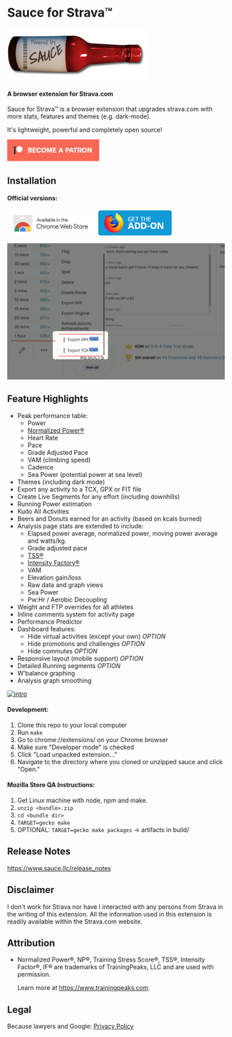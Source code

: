 Sauce for Strava™
===========
![Sauce](images/logo_horiz_320x120.png)
#### A browser extension for Strava.com
Sauce for Strava™ is a browser extension that upgrades strava.com with more stats,
features and themes (e.g. dark-mode).

It's lightweight, powerful and completely open source!

[![become a patron](images/become_a_patron_button.png)](https://www.patreon.com/bePatron?u=32064618)

Installation
--------
#### Official versions:
[![chrome web store](assets/images/ChromeWebStore_Badge_v2_206x58.png)](https://chrome.google.com/webstore/detail/eigiefcapdcdmncdghkeahgfmnobigha)
[![firefox add on](assets/images/AMO-button_1.png)](https://addons.mozilla.org/addon/sauce4strava)


![slideshow](assets/images/screenshots/slideshow.gif)


Feature Highlights
--------
 * Peak performance table:
   * Power
   * [Normalized Power®](#attr-tp)
   * Heart Rate
   * Pace
   * Grade Adjusted Pace
   * VAM (climbing speed)
   * Cadence
   * Sea Power (potential power at sea level)
 * Themes (including dark mode)
 * Export any activity to a TCX, GPX or FIT file
 * Create Live Segments for any effort (including downhills)
 * Running Power estimation
 * Kudo All Activities
 * Beers and Donuts earned for an activity (based on kcals burned)
 * Analysis page stats are extended to include:
   * Elapsed power average, normalized power, moving power average and watts/kg.
   * Grade adjusted pace
   * [TSS®](#attr-tp)
   * [Intensity Factory®](#attr-tp)
   * VAM
   * Elevation gain/loss
   * Raw data and graph views
   * Sea Power
   * Pw:Hr / Aerobic Decoupling
 * Weight and FTP overrides for all athletes
 * Inline comments system for activity page
 * Performance Predictor
 * Dashboard features:
   * Hide virtual activities (except your own) *OPTION*
   * Hide promotions and challenges *OPTION*
   * Hide commutes *OPTION*
 * Responsive layout (mobile support) *OPTION*
 * Detailed Running segments *OPTION*
 * W'balance graphing
 * Analysis graph smoothing


[![intro](https://img.youtube.com/vi/6nR12miKQ98/0.jpg)](https://www.youtube.com/watch?v=6nR12miKQ98)


#### Development:
 1. Clone this repo to your local computer
 2. Run `make`
 3. Go to chrome://extensions/ on your Chrome browser
 4. Make sure "Developer mode" is checked
 5. Click "Load unpacked extension..."
 6. Navigate to the directory  where you cloned or unzipped sauce and click "Open."

#### Mozilla Store QA Instructions:
 1. Get Linux machine with node, npm and make.
 2. `unzip <bundle>.zip`
 3. `cd <bundle dir>`
 4. `TARGET=gecko make`
 5. OPTIONAL: `TARGET=gecko make packages` -> artifacts in build/


Release Notes
--------
https://www.sauce.llc/release_notes


Disclaimer
--------
I don't work for Strava nor have I interacted with any persons from Strava in
the writing of this extension.  All the information used in this extension is
readily available within the Strava.com website.


Attribution
--------
 * <a name="attr-tp"></a> Normalized Power®, NP®, Training Stress Score®, TSS®,
   Intensity Factor®, IF® are trademarks of TrainingPeaks, LLC and are used with permission.

   Learn more at <a href="https://www.trainingpeaks.com" target="_blank">https://www.trainingpeaks.com</a>.


Legal
--------
Because lawyers and Google:
[Privacy Policy](https://SauceLLC.github.io/sauce4strava/pages/privacy.html)
